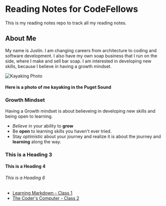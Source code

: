 # Reading Notes for CodeFellows

This is my reading notes repo to track all my reading notes.

## About Me

My name is Justin.  I am changing careers from architecture to coding and software development.  I also have my own soap business that I run on the side, where I make and sell bar soap.  I am interested in developing new skills, because I believe in having a growth mindset.

![Kayaking Photo](https://scontent-sea1-1.xx.fbcdn.net/v/t1.6435-9/121549527_10217143952062726_2814038383146855609_n.jpg?_nc_cat=105&ccb=1-3&_nc_sid=174925&_nc_ohc=Ne8nmxiusyIAX-M9ZjS&_nc_oc=AQledNBTBrwSq0A1dyqREmHbyEkmnYsGUvZM05VnGI-Tad58ILC8amBlDcvlJ6VCSCM&_nc_ht=scontent-sea1-1.xx&oh=1847f38f1b9e901a109eed8d113f642d&oe=60D248AE)
#### Here is a photo of me kayaking in the Puget Sound

### Growth Mindset

Having a Growth mindset is about believeing in developing new skills and being open to learning.

- *Believe* in your ability to **grow**
- Be **open** to learning skills you haven't ever tried.
- Stay *optimistic* about your journey and realize it is about the journey and **learning** along the way.

### This is a Heading 3
#### This is a Heading 4
###### This is a Heading 6

- [Learning Markdown - Class 1](learningmarkdownnotes.md)
- [The Coder's Computer - Class 2](thecoderscomputer.md)
